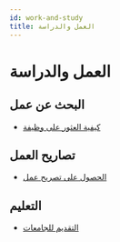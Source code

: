 ```yaml
---
id: work-and-study
title: العمل والدراسة
---
```


# العمل والدراسة

## البحث عن عمل
- [كيفية العثور على وظيفة](#)

## تصاريح العمل
- [الحصول على تصريح عمل](#)

## التعليم
- [التقديم للجامعات](#)
